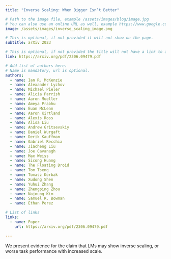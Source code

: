 ```yaml
---
title: "Inverse Scaling: When Bigger Isn’t Better"

# Path to the image file, example /assets/images/blog/image.jpg
# You can also use an online URL as well, example https://www.google.com/image.jpg
image: /assets/images/inverse_scaling_image.png

# This is optional, if not provided it will not show on the page.
subtitle: arXiv 2023

# This is optional, if not provided the title will not have a link to anywhere
link: https://arxiv.org/pdf/2306.09479.pdf

# Add list of authors here.
# Name is mandatory, url is optional.
authors:
  - name: Ian R. McKenzie
  - name: Alexander Lyzhov
  - name: Michael Pieler
  - name: Alicia Parrish
  - name: Aaron Mueller
  - name: Ameya Prabhu
  - name: Euan McLean
  - name: Aaron Kirtland
  - name: Alexis Ross
  - name: Alisa Liu
  - name: Andrew Gritsevskiy
  - name: Daniel Wurgaft
  - name: Derik Kauffman
  - name: Gabriel Recchia
  - name: Jiacheng Liu
  - name: Joe Cavanagh
  - name: Max Weiss
  - name: Sicong Huang
  - name: The Floating Droid
  - name: Tom Tseng
  - name: Tomasz Korbak
  - name: Xudong Shen
  - name: Yuhui Zhang
  - name: Zhengping Zhou
  - name: Najoung Kim
  - name: Samuel R. Bowman
  - name: Ethan Perez 

# List of links
links:
  - name: Paper
    url: https://arxiv.org/pdf/2306.09479.pdf

---
```


<!--Abstract-->

We present evidence for the claim that LMs may show inverse scaling, or worse task performance with increased scale.
